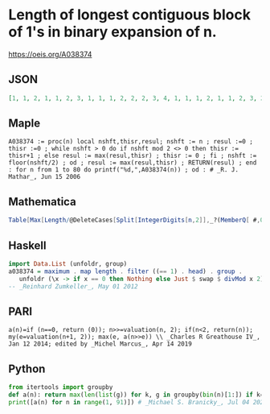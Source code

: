 # Length of longest contiguous block of 1's in binary expansion of n\.
https://oeis.org/A038374
## JSON
```JSON
[1, 1, 2, 1, 1, 2, 3, 1, 1, 1, 2, 2, 2, 3, 4, 1, 1, 1, 2, 1, 1, 2, 3, 2, 2, 2, 2, 3, 3, 4, 5, 1, 1, 1, 2, 1, 1, 2, 3, 1, 1, 1, 2, 2, 2, 3, 4, 2, 2, 2, 2, 2, 2, 2, 3, 3, 3, 3, 3, 4, 4, 5, 6, 1, 1, 1, 2, 1, 1, 2, 3, 1, 1, 1, 2, 2, 2, 3, 4, 1, 1, 1, 2, 1, 1, 2, 3, 2, 2, 2]
```
## Maple
```Maple
A038374 := proc(n) local nshft,thisr,resul; nshft := n ; resul :=0 ; thisr :=0 ; while nshft > 0 do if nshft mod 2 <> 0 then thisr := thisr+1 ; else resul := max(resul,thisr) ; thisr := 0 ; fi ; nshft := floor(nshft/2) ; od ; resul := max(resul,thisr) ; RETURN(resul) ; end : for n from 1 to 80 do printf("%d,",A038374(n)) ; od : # _R. J. Mathar_, Jun 15 2006
```
## Mathematica
```Mathematica
Table[Max[Length/@DeleteCases[Split[IntegerDigits[n,2]],_?(MemberQ[ #,0] &)]],{n,120}] (* _Harvey P. Dale_, Jun 10 2013 *)
```
## Haskell
```Haskell
import Data.List (unfoldr, group)
a038374 = maximum . map length . filter ((== 1) . head) . group .
   unfoldr (\x -> if x == 0 then Nothing else Just $ swap $ divMod x 2)
-- _Reinhard Zumkeller_, May 01 2012
```
## PARI
```PARI
a(n)=if (n==0, return (0)); n>>=valuation(n, 2); if(n<2, return(n)); my(e=valuation(n+1, 2)); max(e, a(n>>e)) \\ _Charles R Greathouse IV_, Jan 12 2014; edited by _Michel Marcus_, Apr 14 2019
```
## Python
```Python
from itertools import groupby
def a(n): return max(len(list(g)) for k, g in groupby(bin(n)[1:]) if k=='1')
print([a(n) for n in range(1, 91)]) # _Michael S. Branicky_, Jul 04 2022
```
